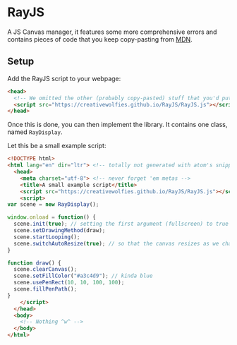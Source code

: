 # RayJS

A JS Canvas manager, it features some more comprehensive errors and contains pieces of code that you keep copy-pasting from [MDN][copy-pasta-exampla].

## Setup

Add the RayJS script to your webpage:

```html
<head>
  <!-- We omitted the other (probably copy-pasted) stuff that you'd put in your <head> -->
  <script src="https://creativewolfies.github.io/RayJS/RayJS.js"></script>
</head>
```

Once this is done, you can then implement the library. It contains one class, named `RayDisplay`.

Let this be a small example script:

```html
<!DOCTYPE html>
<html lang="en" dir="ltr"> <!-- totally not generated with atom's snippets -->
  <head>
    <meta charset="utf-8"> <!-- never forget 'em metas -->
    <title>A small example script</title>
    <script src="https://creativewolfies.github.io/RayJS/RayJS.js"></script>
    <script>
var scene = new RayDisplay();

window.onload = function() {
  scene.init(true); // setting the first argument (fullscreen) to true will create a new element for us
  scene.setDrawingMethod(draw);
  scene.startLooping();
  scene.switchAutoResize(true); // so that the canvas resizes as we change the window's dimensions
}

function draw() {
  scene.clearCanvas();
  scene.setFillColor("#a3c4d9"); // kinda blue
  scene.usePenRect(10, 10, 100, 100);
  scene.fillPenPath();
}
    </script>
  </head>
  <body>
    <!-- Nothing ^w^ -->
  </body>
</html>
```

[copy-pasta-exampla]: https://developer.mozilla.org/en-US/docs/Web/API/CanvasRenderingContext2D/imageSmoothingEnabled#Using_the_globalAlpha_property "CanvasRenderingContext2D.imageSmoothingEnabled (I copy-pasted this link)"
